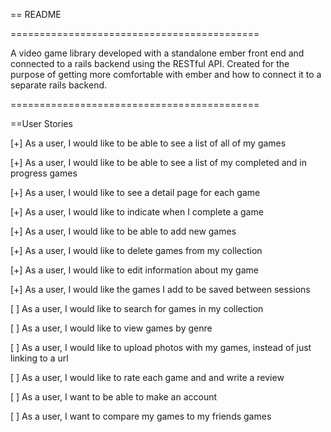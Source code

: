== README

===========================================

A video game library developed with a standalone ember front end and connected to a rails backend using the RESTful API. Created for the purpose of getting more comfortable with ember and how to connect it to a separate rails backend.

===========================================

==User Stories

[+] As a user, I would like to be able to see a list of all of my games

[+] As a user, I would like to be able to see a list of my completed and in progress games

[+] As a user, I would like to see a detail page for each game

[+] As a user, I would like to indicate when I complete a game

[+] As a user, I would like to be able to add new games

[+] As a user, I would like to delete games from my collection

[+] As a user, I would like to edit information about my game

[+] As a user, I would like the games I add to be saved between sessions

[ ] As a user, I would like to search for games in my collection

[ ] As a user, I would like to view games by genre

[ ] As a user, I would like to upload photos with my games, instead of just linking to a url

[ ] As a user, I would like to rate each game and and write a review

[ ] As a user, I want to be able to make an account

[ ] As a user, I want to compare my games to my friends games




